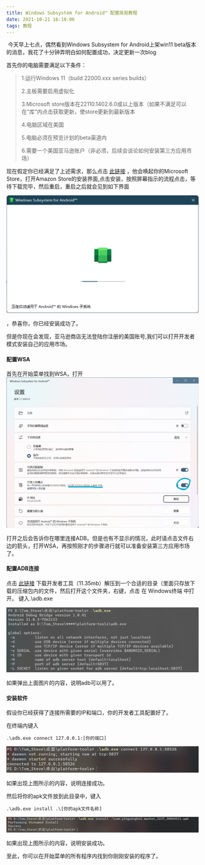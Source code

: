 ```yaml
---
title: Windows Subsystem for Android™ 配置简易教程
date: 2021-10-21 16:18:06
tags: 教程
---
```


​	今天早上七点，偶然看到Windows Subsystem for Android上架win11 beta版本的消息，我花了十分钟弄明白如何配置成功，决定更新一次blog

<!--more-->

首先你的电脑需要满足以下条件：

> 1.运行Windows 11（build 22000.xxx series builds）
>
> 2.主板需要启用虚拟化
>
> 3.Microsoft store版本在22110.1402.6.0或以上版本（如果不满足可以在“库”内点击获取更新，使store更新到最新版本
>
> 4.电脑区域在美国
>
> 5.电脑必须在预览计划的beta渠道内
>
> 6.需要一个美国亚马逊账户（非必须，后续会谈论如何安装第三方应用市场）

现在假定你已经满足了上述需求，那么点击 [此链接](http://aka.ms/AmazonAppstore) ，他会唤起你的Microsoft Store，打开Amazon Store的安装界面,点击安装，按照屏幕指示的流程点击，等待下载完毕，然后重启，重启之后就会见到如下界面

![image-20211021165756434](../photos/image-20211021165756434.png)

，恭喜你，你已经安装成功了。

但是你现在会发现，亚马逊商店无法登陆你注册的美国账号,我们可以打开开发者模式安装自己的应用市场。

#### 配置WSA

首先在开始菜单找到WSA，打开![image-20211021172714822](../photos/image-20211021172714822.png)

打开之后会告诉你在哪里连接ADB。但是也有不显示的情况，此时请点击文件右边的箭头，打开WSA，再按照刚才的步骤进行就可以准备安装第三方应用市场了。

#### 配置ADB连接

点击 [此链接](https://developer.android.google.cn/studio/releases/platform-tools?hl=zh-cn) 下载开发者工具（11.35mb）解压到一个合适的目录（里面只存放下载的压缩包内的文件，然后打开这个文件夹，右键，点击 在 Windows终端 中打开。 键入.\adb.exe

![image-20211021173601259](../photos/image-20211021173601259.png)

如果弹出上面图片的内容，说明adb可以用了。

#### 安装软件

假设你已经获得了连接所需要的IP和端口，你的开发者工具配置好了。

在终端内键入

```
.\adb.exe connect 127.0.0.1:[你的端口] 
```

![image-20211021173832536](../photos/image-20211021173832536.png)

如果出现上图所示的内容，说明连接成功。

然后将你的apk文件放到此目录中，键入

```
.\adb.exe install .\[你的apk文件名称]
```

![image-20211021174123213](../photos/image-20211021174123213.png)

如果出现上图所示的内容，说明安装成功。

至此，你可以在开始菜单的所有程序内找到你刚刚安装的程序了。
